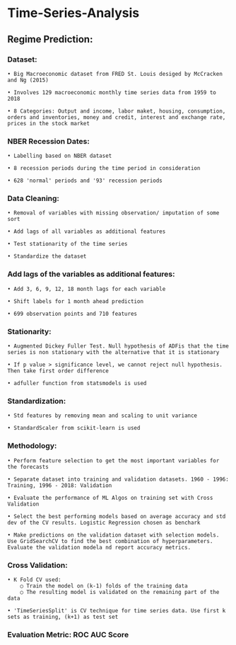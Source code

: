 # Time-Series-Analysis

## Regime Prediction:

### Dataset: 
	• Big Macroeconomic dataset from FRED St. Louis desiged by McCracken and Ng (2015)
	
	• Involves 129 macroeconomic monthly time series data from 1959 to 2018
	
	• 8 Categories: Output and income, labor maket, housing, consumption, orders and inventories, money and credit, interest and exchange rate, prices in the stock market

### NBER Recession Dates:
	• Labelling based on NBER dataset
	
	• 8 recession periods during the time period in consideration
	
	• 628 'normal' periods and '93' recession periods

### Data Cleaning:
	• Removal of variables with missing observation/ imputation of some sort
	
	• Add lags of all variables as additional features
	
	• Test stationarity of the time series
	
	• Standardize the dataset

### Add lags of the variables as additional features:
	• Add 3, 6, 9, 12, 18 month lags for each variable
	
	• Shift labels for 1 month ahead prediction
	
	• 699 observation points and 710 features

### Stationarity:
	• Augmented Dickey Fuller Test. Null hypothesis of ADFis that the time series is non stationary with the alternative that it is stationary
	
	• If p value > significance level, we cannot reject null hypothesis. Then take first order difference
	
	• adfuller function from statsmodels is used

### Standardization:
	• Std features by removing mean and scaling to unit variance
	
	• StandardScaler from scikit-learn is used

### Methodology:
	• Perform feature selection to get the most important variables for the forecasts
	
	• Separate dataset into training and validation datasets. 1960 - 1996: Training, 1996 - 2018: Validation
	
	• Evaluate the performance of ML Algos on training set with Cross Validation
	
	• Select the best performing models based on average accuracy and std dev of the CV results. Logistic Regression chosen as benchark
	
	• Make predictions on the validation dataset with selection models. Use GridSearchCV to find the best combination of hyperparameters. Evaluate the validation modela nd report accuracy metrics.

### Cross Validation:
	• K Fold CV used:
		○ Train the model on (k-1) folds of the training data
		○ The resulting model is validated on the remaining part of the data
		
	• 'TimeSeriesSplit' is CV technique for time series data. Use first k sets as training, (k+1) as test set

### Evaluation Metric: ROC AUC Score
